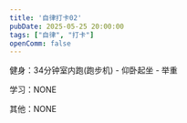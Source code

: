 ```yaml
---
title: '自律打卡02'
pubDate: 2025-05-25 20:00:00
tags: ["自律", "打卡"]
openComm: false
---
```


健身：34分钟室内跑(跑步机) - 仰卧起坐 - 举重

学习：NONE

其他：NONE

